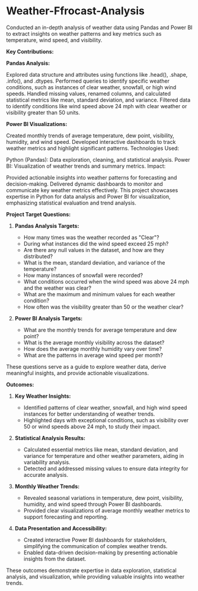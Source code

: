 # Weather-Ffrocast-Analysis

Conducted an in-depth analysis of weather data using Pandas and Power BI to extract insights on weather patterns and key metrics such as temperature, wind speed, and visibility.

**Key Contributions:**

**Pandas Analysis:**

Explored data structure and attributes using functions like .head(), .shape, .info(), and .dtypes.
Performed queries to identify specific weather conditions, such as instances of clear weather, snowfall, or high wind speeds.
Handled missing values, renamed columns, and calculated statistical metrics like mean, standard deviation, and variance.
Filtered data to identify conditions like wind speed above 24 mph with clear weather or visibility greater than 50 units.

**Power BI Visualizations:**

Created monthly trends of average temperature, dew point, visibility, humidity, and wind speed.
Developed interactive dashboards to track weather metrics and highlight significant patterns.
Technologies Used:

Python (Pandas): Data exploration, cleaning, and statistical analysis.
Power BI: Visualization of weather trends and summary metrics.
Impact:

Provided actionable insights into weather patterns for forecasting and decision-making.
Delivered dynamic dashboards to monitor and communicate key weather metrics effectively.
This project showcases expertise in Python for data analysis and Power BI for visualization, emphasizing statistical evaluation and trend analysis.


**Project Target Questions:**  

1. **Pandas Analysis Targets:**  
   - How many times was the weather recorded as "Clear"?  
   - During what instances did the wind speed exceed 25 mph?  
   - Are there any null values in the dataset, and how are they distributed?  
   - What is the mean, standard deviation, and variance of the temperature?  
   - How many instances of snowfall were recorded?  
   - What conditions occurred when the wind speed was above 24 mph and the weather was clear?  
   - What are the maximum and minimum values for each weather condition?  
   - How often was the visibility greater than 50 or the weather clear?  

2. **Power BI Analysis Targets:**  
   - What are the monthly trends for average temperature and dew point?  
   - What is the average monthly visibility across the dataset?  
   - How does the average monthly humidity vary over time?  
   - What are the patterns in average wind speed per month?  

These questions serve as a guide to explore weather data, derive meaningful insights, and provide actionable visualizations.

**Outcomes:**  

1. **Key Weather Insights:**  
   - Identified patterns of clear weather, snowfall, and high wind speed instances for better understanding of weather trends.  
   - Highlighted days with exceptional conditions, such as visibility over 50 or wind speeds above 24 mph, to study their impact.  

2. **Statistical Analysis Results:**  
   - Calculated essential metrics like mean, standard deviation, and variance for temperature and other weather parameters, aiding in variability analysis.  
   - Detected and addressed missing values to ensure data integrity for accurate analysis.  

3. **Monthly Weather Trends:**  
   - Revealed seasonal variations in temperature, dew point, visibility, humidity, and wind speed through Power BI dashboards.  
   - Provided clear visualizations of average monthly weather metrics to support forecasting and reporting.  

4. **Data Presentation and Accessibility:**  
   - Created interactive Power BI dashboards for stakeholders, simplifying the communication of complex weather trends.  
   - Enabled data-driven decision-making by presenting actionable insights from the dataset.  

These outcomes demonstrate expertise in data exploration, statistical analysis, and visualization, while providing valuable insights into weather trends.
